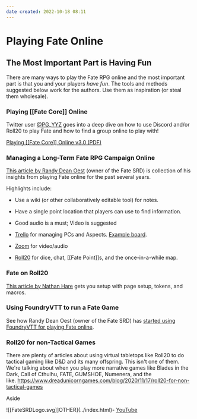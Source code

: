 ```yaml
---
date created: 2022-10-18 08:11
---
```


# Playing Fate Online

## The Most Important Part is Having Fun

There are many ways to play the Fate RPG online and the most important
part is that you and your players _have fun_. The tools and methods
suggested below work for the authors. Use them as inspiration (or steal
them wholesale).

### Playing [[Fate Core]] Online

Twitter user [@PG_YYZ](https://twitter.com/PG_YYZ.html) goes into a deep
dive on how to use Discord and/or Roll20 to play Fate and how to find a
group online to play with!

[Playing [[Fate Core]] Online v3.0
(PDF)](../sites/default/files/downloads/Playing%20Fate%20Core%20Online%20v3.0.pdf)

### Managing a Long-Term Fate RPG Campaign Online

[This article by Randy Dean
Oest](https://randyoest.com/2018/managing-long-term-fate-rpg-campaign-online/index.html)
(owner of the Fate SRD) is collection of his insights from playing Fate
online for the past several years.

Highlights include:

- Use a wiki (or other collaboratively editable tool) for notes.

- Have a single point location that players can use to find
  information.

- Good audio is a must; Video is suggested

- [Trello](https://trello.com/) for managing PCs and Aspects. [Example
  board](https://trello.com/b/eQ8yntkn/rpm-aspect-board).

- [Zoom](https://zoom.us/) for video/audio

- [Roll20](https://roll20.net/welcome) for dice, chat, [[Fate Point]]s,
  and the once-in-a-while map.

### Fate on Roll20

[This article by Nathan
Hare](https://rpg.nathanhare.net/2017/04/21/fate-roll20) gets you setup
with page setup, tokens, and macros.

### Using FoundryVTT to run a Fate Game

See how Randy Dean Oest (owner of the Fate SRD) has [started using
FoundryVTT for playing Fate
online](https://randyoest.com/2020/using-foundryvtt-to-run-a-fate-game-secrets-of-cats/index.html).

### Roll20 for non-Tactical Games

There are plenty of articles about using virtual tabletops like Roll20
to do tactical gaming like D&D and its many offspring. This isn't one of
them. We're talking about when you play more narrative games like Blades
in the Dark, Call of Cthulhu, FATE, GUMSHOE, Numenera, and the
like. <https://www.dreadunicorngames.com/blog/2020/11/17/roll20-for-non-tactical-games>

Aside

![[FateSRDLogo.svg]]OTHER](../index.html)- [YouTube](https://www.youtube.com/FateSRD.html)
